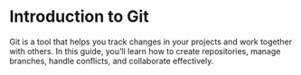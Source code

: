 # Introduction to Git

Git is a tool that helps you track changes in your projects and work together with others. In this guide, you’ll learn how to create repositories, manage branches, handle conflicts, and collaborate effectively.